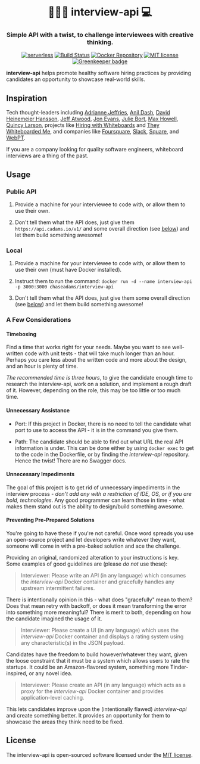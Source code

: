 <h1 align="center" style="border-bottom: none;">👨🏽‍💼 interview-api 💻</h1>
<h3 align="center">Simple API with a twist, to challenge interviewees with creative thinking.</h3>

<div align="center">

[![serverless](http://public.serverless.com/badges/v3.svg)](http://www.serverless.com)
[![Build Status](https://travis-ci.org/chase-adams/interview-api.png?branch=master)](https://travis-ci.org/chase-adams/interview-api)
[![Docker Repository](https://img.shields.io/docker/build/chaseadams/interview-api.svg)](https://hub.docker.com/r/chaseadams/interview-api/)
[![MIT license](https://img.shields.io/badge/License-MIT-blue.svg)](https://lbesson.mit-license.org/) [![Greenkeeper badge](https://badges.greenkeeper.io/chase-adams/interview-api.svg)](https://greenkeeper.io/)

</div>

**interview-api** helps promote healthy software hiring practices by providing candidates an opportunity to showcase real-world skills.

## Inspiration

Tech thought-leaders including [Adrianne Jeffries](https://theoutline.com/post/1166/programmers-are-confessing-their-coding-sins-to-protest-a-broken-job-interview-process?zd=1&zi=76vosc6m), [Anil Dash](https://medium.com/make-better-software/against-the-whiteboard-f1df0013954f), [David Heinemeier Hansson](https://twitter.com/dhh/status/834146806594433025), [Jeff Atwood](https://blog.codinghorror.com/how-to-hire-a-programmer/), [Jon Evans](https://techcrunch.com/2015/03/21/the-terrible-technical-interview/), [Julie Bort](http://www.businessinsider.com/why-an-older-google-contract-programmer-left-google-2016-10), [Max Howell](https://twitter.com/mxcl/status/608682016205344768?lang=en), [Quincy Larson](https://medium.freecodecamp.org/why-is-hiring-broken-it-starts-at-the-whiteboard-34b088e5a5db), projects like [Hiring with Whiteboards](https://github.com/poteto/hiring-without-whiteboards) and [They Whiteboarded Me](http://they.whiteboarded.me/), and companies like [Foursquare](https://engineering.foursquare.com/improving-our-engineering-interview-process-106173ba25a9#.uuih4wg3m), [Slack](https://slack.engineering/a-walkthrough-guide-to-finding-an-engineering-job-at-slack-dc07dd7b0144), [Square](https://medium.com/square-corner-blog/why-we-pair-interview-c2ab4b599bd7), and [WebPT](https://www.webpt.com).

If you are a company looking for quality software engineers, whiteboard interviews are a thing of the past.

## Usage

### Public API

1.  Provide a machine for your interviewee to code with, or allow them to use their own.

2.  Don't tell them what the API does, just give them `https://api.cadams.io/v1/` and some overall direction (see [below](#a-few-considerations)) and let them build something awesome!

### Local

1.  Provide a machine for your interviewee to code with, or allow them to use their own (must have Docker installed).

2.  Instruct them to run the command: `docker run -d --name interview-api -p 3000:3000 chaseadams/interview-api`

3.  Don't tell them what the API does, just give them some overall direction (see [below](#a-few-considerations)) and let them build something awesome!

### A Few Considerations

#### Timeboxing

Find a time that works right for your needs. Maybe you want to see well-written code with unit tests - that will take much longer than an hour. Perhaps you care less about the written code and more about the design, and an hour is plenty of time.

_The recommended time is three hours_, to give the candidate enough time to research the interview-api, work on a solution, and implement a rough draft of it. However, depending on the role, this may be too little or too much time.

#### Unnecessary Assistance

- Port: If this project in Docker, there is no need to tell the candidate what port to use to access the API - it is in the command you give them.

- Path: The candidate should be able to find out what URL the real API information is under. This can be done either by using `docker exec` to get to the code in the Dockerfile, or by finding the _interview-api_ repository. Hence the twist! There are no Swagger docs.

#### Unnecessary Impediments

The goal of this project is to get rid of unnecessary impediments in the interview process - _don't add any with a restriction of IDE, OS, or if you are bold, technologies_. Any good programmer can learn those in time - what makes them stand out is the ability to design/build something awesome.

#### Preventing Pre-Prepared Solutions

You're going to have these if you're not careful. Once word spreads you use an open-source project and let developers write whatever they want, someone will come in with a pre-baked solution and ace the challenge.

Providing an original, randomized alteration to your instructions is key. Some examples of good guidelines are (please _do not_ use these):

> Interviewer: Please write an API (in any language) which consumes the _interview-api_ Docker container and gracefully handles any upstream intermittent failures.

There is intentionally opinion in this - what does "gracefully" mean to them? Does that mean retry with backoff, or does it mean transforming the error into something more meaningful? There is merit to both, depending on how the candidate imagined the usage of it.

> Interviewer: Please create a UI (in any language) which uses the _interview-api_ Docker container and displays a rating system using any characteristic(s) in the JSON payload.

Candidates have the freedom to build however/whatever they want, given the loose constraint that it must be a system which allows users to rate the startups. It could be an Amazon-flavored system, something more Tinder-inspired, or any novel idea.

> Interviewer: Please create an API (in any language) which acts as a proxy for the _interview-api_ Docker container and provides application-level caching.

This lets candidates improve upon the (intentionally flawed) _interview-api_ and create something better. It provides an opportunity for them to showcase the areas they think need to be fixed.

## License

The interview-api is open-sourced software licensed under the [MIT license](https://opensource.org/licenses/MIT).
